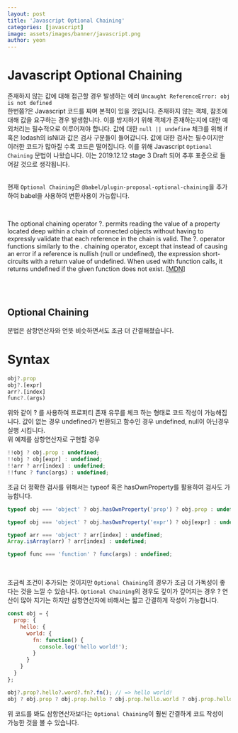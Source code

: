 ```yaml
---
layout: post
title: 'Javascript Optional Chaining'
categories: [javascript]
image: assets/images/banner/javascript.png
author: yeon
---
```


# Javascript Optional Chaining

존재하지 않는 값에 대해 접근할 경우 발생하는 에러 `Uncaught ReferenceError: obj is not defined` <br>
한번쯤?은 Javascript 코드를 짜며 본적이 있을 것입니다. 존재하지 않는 객체, 참조에 대해 값을 요구하는 경우 발생합니다. 이를 방지하기 위해 객체가 존재하는지에 대한 예외처리는 필수적으로 이루어져야 합니다. 값에 대한 `null || undefine` 체크를 위해 if 혹은 lodash의 isNil과 값은 검사 구문들이 들어갑니다. 값에 대한 검사는 필수이지만 이러한 코드가 많아질 수록 코드은 떨어집니다. 이를 위해 Javascript `Optional Chaining` 문법이 나왔습니다. 이는 2019.12.12 stage 3 Draft 되어 추후 표준으로 들어갈 것으로 생각됩니다. <br><br>

현재 `Optional Chaining`은 `@babel/plugin-proposal-optional-chaining`을 추가하여 babel을 사용하여 변환사용이 가능합니다. <br>

<br>

The optional chaining operator ?. permits reading the value of a property located deep within a chain of connected objects without having to expressly validate that each reference in the chain is valid. The ?. operator functions similarly to the . chaining operator, except that instead of causing an error if a reference is nullish (null or undefined), the expression short-circuits with a return value of undefined. When used with function calls, it returns undefined if the given function does not exist. [[MDN](https://developer.mozilla.org/en-US/docs/Web/JavaScript/Reference/Operators/Optional_chaining)] <br>

<br><br>

## Optional Chaining

문법은 삼항연산자와 언뜻 비슷하면서도 조금 더 간결해졌습니다. <br>

# Syntax

```javascript
obj?.prop
obj?.[expr]
arr?.[index]
func?.(args)
```

위와 같이 ? 를 사용하여 프로퍼티 존재 유무를 체크 하는 형태로 코드 작성이 가능해집니다. 값이 없는 경우 undefined가 반환되고 함수인 경우 undefined, null이 아닌경우 실행 시킵니다. <br>
위 예제를 삼항연산자로 구현할 경우

```javascript
!!obj ? obj.prop : undefined;
!!obj ? obj[expr] : undefined;
!!arr ? arr[index] : undefined;
!!func ? func(args) : undefined;
```

조금 더 정확한 검사를 위해서는 typeof 혹은 hasOwnProperty를 활용하여 검사도 가능합니다. <br>

```javascript
typeof obj === 'object' ? obj.hasOwnProperty('prop') ? obj.prop : undefined;

typeof obj === 'object' ? obj.hasOwnProperty('expr') ? obj[expr] : undefined;

typeof arr === 'object' ? arr[index] : undefined;
Array.isArray(arr) ? arr[index] : undefined;

typeof func === 'function' ? func(args) : undefined;
```

<br>

조금씩 조건이 추가되는 것이지만 `Optional Chaining`의 경우가 조금 더 가독성이 좋다는 것을 느낄 수 있습니다. `Optional Chaining`의 경우도 깊이가 깊어지는 경우 ? 연산이 많아 지기는 하지만 삼항연산자에 비해서는 짧고 간결하게 작성이 가능합니다. <br>

```javascript
const obj = {
  prop: {
    hello: {
      world: {
        fn: function() {
          console.log('hello world!');
        }
      }
    }
  }
};

obj?.prop?.hello?.word?.fn?.fn(); // => hello world!
obj ? obj.prop ? obj.prop.hello ? obj.prop.hello.world ? obj.prop.hello.world.fn ? obj.prop.hello.world.fn() : undefined;
```

위 코드를 봐도 삼항연산자보다는 `Optional Chaining`이 훨씬 간결하게 코드 작성이 가능한 것을 볼 수 있습니다.







<br><br><br>
